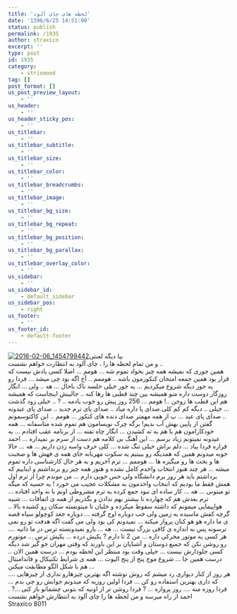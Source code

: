 ```yaml
---
title: 'لحظه های چای آلود'
date: '1396/6/25 14:51:00'
status: publish
permalink: /1935
author: straxico
excerpt: ''
type: post
id: 1935
category:
    - strixmood
tag: []
post_format: []
us_post_preview_layout:
    - ''
us_header:
    - ''
us_header_sticky_pos:
    - ''
us_titlebar:
    - ''
us_titlebar_subtitle:
    - ''
us_titlebar_size:
    - ''
us_titlebar_color:
    - ''
us_titlebar_breadcrumbs:
    - ''
us_titlebar_image:
    - ''
us_titlebar_bg_size:
    - ''
us_titlebar_bg_repeat:
    - ''
us_titlebar_bg_position:
    - ''
us_titlebar_bg_parallax:
    - ''
us_titlebar_overlay_color:
    - ''
us_sidebar:
    - ''
us_sidebar_id:
    - default_sidebar
us_sidebar_pos:
    - right
us_footer:
    - ''
us_footer_id:
    - default-footer
---
```

[![2016-02-06_1454799442](../../uploads/2016/03/2016-02-06_1454799442-300x300.jpg)](http://localhost/wp-content/uploads/2016/03/2016-02-06_1454799442.jpg)بیا دیگه لعنتی  
و من تمام لحظه ها را ، چای آلود به انتظارت خواهم نشست ..  
همین جوری که نمیشه همه چیز بخواد تموم شه … هومم … اصلا کسی یادش نیست که قرار بود همین جمعه امتحان کنکورمون باشه .. هوممم .. آخ اگه بود چی میشد … فردا رو یه جور دیگه شروع میکردیم … یه جور خیلی خلسه ناک باحال … هه .. ولی … انگار روزگار دوست داره منو همیشه بین چند قطبی ها رها کنه .. جالبیش اینجاست که همیشه هم این قطب ها زوجن ..! هومم … 256 روز پیش رو خوب یادمه .. ? .. خیلی زود گذشت … خیلی .. دیگه کم کم کلی صدای پا داره میاد .. صدای پای ترم جدید .. صدای پای عیدونه .. صدای پای عید … پ از همه مهمتر صدای دنده های کنکور … هومم .. این کاکتوسمونم گفتن از پایین بهش آب بدیم! برگه چرک نویسامون هم تموم شده متاسفانه … همه خودکارامون هم با هم به ته کشیدن … انگار چاه نفته … از برنامه عقب افتادم … به عیدونه نمیتونم زیاد برسم … این آهنگ بی کلامه هم دست از سرم بر نمیداره … احمد قراره فردا بیاد … دلم براش خیلی تنگ شده … کلی حرف واسه زدن داریم … هه … حالا خوبه میدونم همین که همدیگه رو ببینیم یه سکوت مهربانه جای همه ی فهش ها و صحبت ها و بحث ها رو میگیره ها … هوممم … ترم آخریم و به هر حال کارشناسی داره تموم میشه … هر چند هنوز انتخاب واحدم کامل نشده و هنوز همه چیز رو برنداشتم و ایناییم که برداشتم باید هر روز برم دانشگاه ولی حس خوبی دارم … من موندم چرا از ترم اول همش فقط ما بودیم که انتخاب واحدمون به مشکلات عجیب می خورد ! یه حسیه که میگه تو میتونی … هه … کار ساده ای نبود جمع کرده یه ترم مشروطی اونم با نه واحد افتاده … ترم بعدش هم که چهارده تا بیشتر بهم ندادن و بگذریم از همه ی اتفاقات … شبیه هواپیمایی میمونم که داشته سقوط میکرده و خلبان تا میتونسته سکان رو کشیده بالا .. گرچه کفش ماسیده به زمین ولی خب دوباره اوج گرفته … دوباره جغد کوچولو سیاه قصه ی ما داره هو هو کنان پرواز میکنه … نمیدونم کی بود ولی می گفت اگه هدفت تو رو نمی ترسونه پس به اندازه ی کافی بزرگ نیست … هه … یارو نمیدونسته ترس در ما ذاتیه …. هر کسی یه موتور محرکی داره … من 2 تا دارم ? یکیش درده … یکیش ترس … موتورم رو روشن نکن که جمیع دوستان و آشنایان بر این باورند که وقتی مهران جو گیر شد دیگه کسی جلودارش نیست … خیلی وقت بود منتظر این لحظه بودم … درست همین الان .. درست همین جا … شروع موج پنج از پنج الیوت … همه ی شرایط تکنیکال و فاندامنتال هم با شکل الگو مطابقت میکنن …  
…. هر روز از کنار دیواری رد میشم که روش نوشته اگه بهترین چیزهارو نداری از چیزهایی که داری بهترین استفاده رو کن … فردا اولین روزیه که میدونم جوابش رو چی بدم … فردا روزه منه …. روز پروازه … ? فردا روشن تر از اونیه که بتونی چشماتو باز کنی …? . احمد از راه میرسه و من لحظه ها را چای آلود به انتظارش خواهم نشست  
Straxico 8011